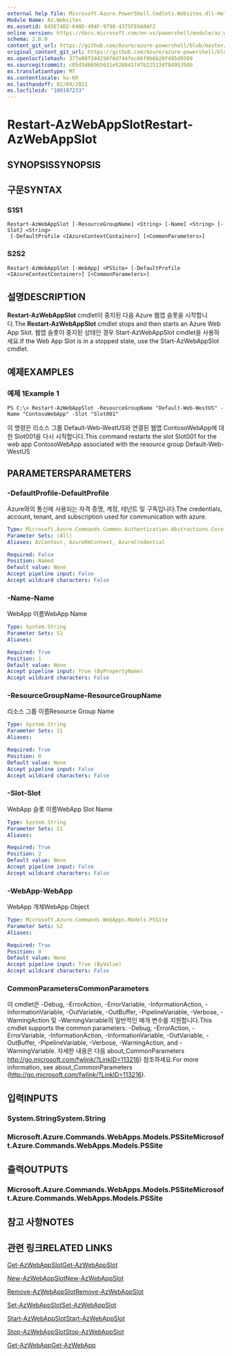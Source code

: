 ```yaml
---
external help file: Microsoft.Azure.PowerShell.Cmdlets.Websites.dll-Help.xml
Module Name: Az.Websites
ms.assetid: 645E74D2-640D-494F-9798-4375FE6A0AF2
online version: https://docs.microsoft.com/en-us/powershell/module/az.websites/restart-azwebappslot
schema: 2.0.0
content_git_url: https://github.com/Azure/azure-powershell/blob/master/src/Websites/Websites/help/Restart-AzWebAppSlot.md
original_content_git_url: https://github.com/Azure/azure-powershell/blob/master/src/Websites/Websites/help/Restart-AzWebAppSlot.md
ms.openlocfilehash: 377e08f344256f6d744fec66f0b6b20f495d9309
ms.sourcegitcommit: c05d3d669b5631e526841f47b22513d78495350b
ms.translationtype: MT
ms.contentlocale: ko-KR
ms.lasthandoff: 02/09/2021
ms.locfileid: "100197233"
---
```

# <span data-ttu-id="11b58-101">Restart-AzWebAppSlot</span><span class="sxs-lookup"><span data-stu-id="11b58-101">Restart-AzWebAppSlot</span></span>

## <span data-ttu-id="11b58-102">SYNOPSIS</span><span class="sxs-lookup"><span data-stu-id="11b58-102">SYNOPSIS</span></span>

## <span data-ttu-id="11b58-103">구문</span><span class="sxs-lookup"><span data-stu-id="11b58-103">SYNTAX</span></span>

### <span data-ttu-id="11b58-104">S1</span><span class="sxs-lookup"><span data-stu-id="11b58-104">S1</span></span>
```
Restart-AzWebAppSlot [-ResourceGroupName] <String> [-Name] <String> [-Slot] <String>
 [-DefaultProfile <IAzureContextContainer>] [<CommonParameters>]
```

### <span data-ttu-id="11b58-105">S2</span><span class="sxs-lookup"><span data-stu-id="11b58-105">S2</span></span>
```
Restart-AzWebAppSlot [-WebApp] <PSSite> [-DefaultProfile <IAzureContextContainer>] [<CommonParameters>]
```

## <span data-ttu-id="11b58-106">설명</span><span class="sxs-lookup"><span data-stu-id="11b58-106">DESCRIPTION</span></span>
<span data-ttu-id="11b58-107">**Restart-AzWebAppSlot** cmdlet이 중지된 다음 Azure 웹앱 슬롯을 시작합니다.</span><span class="sxs-lookup"><span data-stu-id="11b58-107">The **Restart-AzWebAppSlot** cmdlet stops and then starts an Azure Web App Slot.</span></span>
<span data-ttu-id="11b58-108">웹앱 슬롯이 중지된 상태인 경우 Start-AzWebAppSlot cmdlet을 사용하세요.</span><span class="sxs-lookup"><span data-stu-id="11b58-108">If the Web App Slot is in a stopped state, use the Start-AzWebAppSlot cmdlet.</span></span>

## <span data-ttu-id="11b58-109">예제</span><span class="sxs-lookup"><span data-stu-id="11b58-109">EXAMPLES</span></span>

### <span data-ttu-id="11b58-110">예제 1</span><span class="sxs-lookup"><span data-stu-id="11b58-110">Example 1</span></span>
```
PS C:\> Restart-AzWebAppSlot -ResourceGroupName "Default-Web-WestUS" -Name "ContosoWebApp" -Slot "Slot001"
```

<span data-ttu-id="11b58-111">이 명령은 리소스 그룹 Default-Web-WestUS와 연결된 웹앱 ContosoWebApp에 대한 Slot001을 다시 시작합니다.</span><span class="sxs-lookup"><span data-stu-id="11b58-111">This command restarts the slot Slot001 for the web app ContosoWebApp associated with the resource group Default-Web-WestUS</span></span>

## <span data-ttu-id="11b58-112">PARAMETERS</span><span class="sxs-lookup"><span data-stu-id="11b58-112">PARAMETERS</span></span>

### <span data-ttu-id="11b58-113">-DefaultProfile</span><span class="sxs-lookup"><span data-stu-id="11b58-113">-DefaultProfile</span></span>
<span data-ttu-id="11b58-114">Azure와의 통신에 사용되는 자격 증명, 계정, 테넌트 및 구독입니다.</span><span class="sxs-lookup"><span data-stu-id="11b58-114">The credentials, account, tenant, and subscription used for communication with azure.</span></span>

```yaml
Type: Microsoft.Azure.Commands.Common.Authentication.Abstractions.Core.IAzureContextContainer
Parameter Sets: (All)
Aliases: AzContext, AzureRmContext, AzureCredential

Required: False
Position: Named
Default value: None
Accept pipeline input: False
Accept wildcard characters: False
```

### <span data-ttu-id="11b58-115">-Name</span><span class="sxs-lookup"><span data-stu-id="11b58-115">-Name</span></span>
<span data-ttu-id="11b58-116">WebApp 이름</span><span class="sxs-lookup"><span data-stu-id="11b58-116">WebApp Name</span></span>

```yaml
Type: System.String
Parameter Sets: S1
Aliases:

Required: True
Position: 1
Default value: None
Accept pipeline input: True (ByPropertyName)
Accept wildcard characters: False
```

### <span data-ttu-id="11b58-117">-ResourceGroupName</span><span class="sxs-lookup"><span data-stu-id="11b58-117">-ResourceGroupName</span></span>
<span data-ttu-id="11b58-118">리소스 그룹 이름</span><span class="sxs-lookup"><span data-stu-id="11b58-118">Resource Group Name</span></span>

```yaml
Type: System.String
Parameter Sets: S1
Aliases:

Required: True
Position: 0
Default value: None
Accept pipeline input: False
Accept wildcard characters: False
```

### <span data-ttu-id="11b58-119">-Slot</span><span class="sxs-lookup"><span data-stu-id="11b58-119">-Slot</span></span>
<span data-ttu-id="11b58-120">WebApp 슬롯 이름</span><span class="sxs-lookup"><span data-stu-id="11b58-120">WebApp Slot Name</span></span>

```yaml
Type: System.String
Parameter Sets: S1
Aliases:

Required: True
Position: 2
Default value: None
Accept pipeline input: False
Accept wildcard characters: False
```

### <span data-ttu-id="11b58-121">-WebApp</span><span class="sxs-lookup"><span data-stu-id="11b58-121">-WebApp</span></span>
<span data-ttu-id="11b58-122">WebApp 개체</span><span class="sxs-lookup"><span data-stu-id="11b58-122">WebApp Object</span></span>

```yaml
Type: Microsoft.Azure.Commands.WebApps.Models.PSSite
Parameter Sets: S2
Aliases:

Required: True
Position: 0
Default value: None
Accept pipeline input: True (ByValue)
Accept wildcard characters: False
```

### <span data-ttu-id="11b58-123">CommonParameters</span><span class="sxs-lookup"><span data-stu-id="11b58-123">CommonParameters</span></span>
<span data-ttu-id="11b58-124">이 cmdlet은 -Debug, -ErrorAction, -ErrorVariable, -InformationAction, -InformationVariable, -OutVariable, -OutBuffer, -PipelineVariable, -Verbose, -WarningAction 및 -WarningVariable의 일반적인 매개 변수를 지원합니다.</span><span class="sxs-lookup"><span data-stu-id="11b58-124">This cmdlet supports the common parameters: -Debug, -ErrorAction, -ErrorVariable, -InformationAction, -InformationVariable, -OutVariable, -OutBuffer, -PipelineVariable, -Verbose, -WarningAction, and -WarningVariable.</span></span> <span data-ttu-id="11b58-125">자세한 내용은 다음 about_CommonParameters http://go.microsoft.com/fwlink/?LinkID=113216) 참조하세요.</span><span class="sxs-lookup"><span data-stu-id="11b58-125">For more information, see about_CommonParameters (http://go.microsoft.com/fwlink/?LinkID=113216).</span></span>

## <span data-ttu-id="11b58-126">입력</span><span class="sxs-lookup"><span data-stu-id="11b58-126">INPUTS</span></span>

### <span data-ttu-id="11b58-127">System.String</span><span class="sxs-lookup"><span data-stu-id="11b58-127">System.String</span></span>

### <span data-ttu-id="11b58-128">Microsoft.Azure.Commands.WebApps.Models.PSSite</span><span class="sxs-lookup"><span data-stu-id="11b58-128">Microsoft.Azure.Commands.WebApps.Models.PSSite</span></span>

## <span data-ttu-id="11b58-129">출력</span><span class="sxs-lookup"><span data-stu-id="11b58-129">OUTPUTS</span></span>

### <span data-ttu-id="11b58-130">Microsoft.Azure.Commands.WebApps.Models.PSSite</span><span class="sxs-lookup"><span data-stu-id="11b58-130">Microsoft.Azure.Commands.WebApps.Models.PSSite</span></span>

## <span data-ttu-id="11b58-131">참고 사항</span><span class="sxs-lookup"><span data-stu-id="11b58-131">NOTES</span></span>

## <span data-ttu-id="11b58-132">관련 링크</span><span class="sxs-lookup"><span data-stu-id="11b58-132">RELATED LINKS</span></span>

[<span data-ttu-id="11b58-133">Get-AzWebAppSlot</span><span class="sxs-lookup"><span data-stu-id="11b58-133">Get-AzWebAppSlot</span></span>](./Get-AzWebAppSlot.md)

[<span data-ttu-id="11b58-134">New-AzWebAppSlot</span><span class="sxs-lookup"><span data-stu-id="11b58-134">New-AzWebAppSlot</span></span>](./New-AzWebAppSlot.md)

[<span data-ttu-id="11b58-135">Remove-AzWebAppSlot</span><span class="sxs-lookup"><span data-stu-id="11b58-135">Remove-AzWebAppSlot</span></span>](./Remove-AzWebAppSlot.md)

[<span data-ttu-id="11b58-136">Set-AzWebAppSlot</span><span class="sxs-lookup"><span data-stu-id="11b58-136">Set-AzWebAppSlot</span></span>](./Set-AzWebAppSlot.md)

[<span data-ttu-id="11b58-137">Start-AzWebAppSlot</span><span class="sxs-lookup"><span data-stu-id="11b58-137">Start-AzWebAppSlot</span></span>](./Start-AzWebAppSlot.md)

[<span data-ttu-id="11b58-138">Stop-AzWebAppSlot</span><span class="sxs-lookup"><span data-stu-id="11b58-138">Stop-AzWebAppSlot</span></span>](./Stop-AzWebAppSlot.md)

[<span data-ttu-id="11b58-139">Get-AzWebApp</span><span class="sxs-lookup"><span data-stu-id="11b58-139">Get-AzWebApp</span></span>](./Get-AzWebApp.md)
